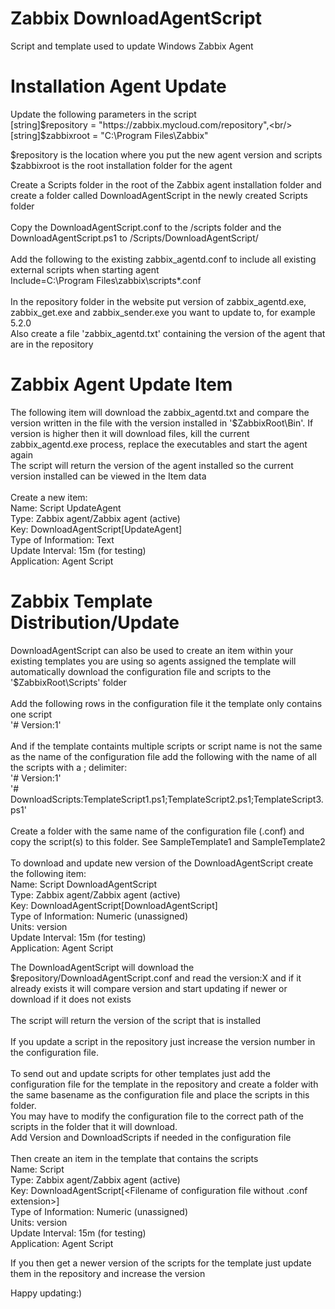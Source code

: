 # Zabbix DownloadAgentScript
Script and template used to update Windows Zabbix Agent

# Installation Agent Update
Update the following parameters in the script<br/>
	[string]$repository = "https://zabbix.mycloud.com/repository",<br/>
	[string]$zabbixroot = "C:\Program Files\Zabbix"<br/>
	
$repository is the location where you put the new agent version and scripts<br/>
$zabbixroot is the root installation folder for the agent<br/>

Create a Scripts folder in the root of the Zabbix agent installation folder and create a folder called DownloadAgentScript in the newly created Scripts folder<br/>
<br/>
Copy the DownloadAgentScript.conf to the /scripts folder and the DownloadAgentScript.ps1 to /Scripts/DownloadAgentScript/<br/>
<br/>
Add the following to the existing zabbix_agentd.conf to include all existing external scripts when starting agent<br/>
	Include=C:\Program Files\zabbix\scripts\*.conf<br/>
<br/>
In the repository folder in the website put version of zabbix_agentd.exe, zabbix_get.exe and zabbix_sender.exe you want to update to, for example 5.2.0
<br/>
Also create a file 'zabbix_agentd.txt' containing the version of the agent that are in the repository
<br/>
# Zabbix Agent Update Item
The following item will download the zabbix_agentd.txt and compare the version written in the file with the version installed in '$ZabbixRoot\Bin'. If version is higher then it will download files, kill the current zabbix_agentd.exe process, replace the executables and start the agent again
<br/>
The script will return the version of the agent installed so the current version installed can be viewed in the Item data<br/>
<br/>
Create a new item:<br/>
	Name: Script UpdateAgent<br/>
	Type: Zabbix agent/Zabbix agent (active)<br/>
	Key: DownloadAgentScript[UpdateAgent]<br/>
	Type of Information: Text<br/>
	Update Interval: 15m (for testing)<br/>
	Application: Agent Script<br/>
	
# Zabbix Template Distribution/Update
DownloadAgentScript can also be used to create an item within your existing templates you are using so agents assigned the template will automatically download the configuration file and scripts to the '$ZabbixRoot\Scripts' folder<br/>
<br/>
Add the following rows in the configuration file it the template only contains one script<br/>
	'# Version:1'<br/>
	<br/>
And if the template containts multiple scripts or script name is not the same as the name of the configuration file add the following with the name of all the scripts with a ; delimiter:<br/>
	'# Version:1'<br/>
	'# DownloadScripts:TemplateScript1.ps1;TemplateScript2.ps1;TemplateScript3.ps1'<br/>
<br/>
Create a folder with the same name of the configuration file (.conf) and copy the script(s) to this folder. See SampleTemplate1 and SampleTemplate2<br/>
<br/>
To download and update new version of the DownloadAgentScript create the following item:<br/>
	Name: Script DownloadAgentScript<br/>
	Type: Zabbix agent/Zabbix agent (active)<br/>
	Key: DownloadAgentScript[DownloadAgentScript]<br/>
	Type of Information: Numeric (unassigned)<br/>
	Units: version<br/>
	Update Interval: 15m (for testing)<br/>
	Application: Agent Script<br/>
	
The DownloadAgentScript will download the $repository/DownloadAgentScript.conf and read the version:X and if it already exists it will compare version and start updating if newer or download if it does not exists<br/>
<br/>
The script will return the version of the script that is installed<br/>
<br/>
If you update a script in the repository just increase the version number in the configuration file.<br/>
<br/>
To send out and update scripts for other templates just add the configuration file for the template in the repository and create a folder with the same basename as the configuration file and place the scripts in this folder.<br/>
You may have to modify the configuration file to the correct path of the scripts in the folder that it will download.<br/>
Add Version and DownloadScripts if needed in the configuration file<br/>
<br/>
Then create an item in the template that contains the scripts<br/>
	Name: Script <Name of Template><br/>
	Type: Zabbix agent/Zabbix agent (active)<br/>
	Key: DownloadAgentScript[<Filename of configuration file without .conf extension>]<br/>
	Type of Information: Numeric (unassigned)<br/>
	Units: version<br/>
	Update Interval: 15m (for testing)<br/>
	Application: Agent Script<br/>
	
If you then get a newer version of the scripts for the template just update them in the repository and increase the version<br/>

Happy updating:)<br/>